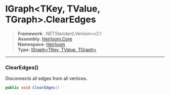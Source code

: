 # IGraph\<TKey, TValue, TGraph>.ClearEdges

> **Framework**: .NETStandard,Version=v2.1  
> **Assembly**: [Heirloom.Core][0]  
> **Namespace**: [Heirloom][0]  
> **Type**: [IGraph\<TKey, TValue, TGraph>][1]

--------------------------------------------------------------------------------

### ClearEdges()

Disconnects all edges from all vertices.

```cs
public void ClearEdges()
```

[0]: ../Heirloom.Core.md
[1]: Heirloom.IGraph[TKey,TValue,TGraph].md
